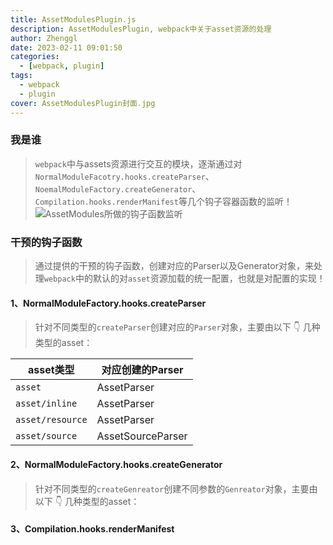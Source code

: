 ```yaml
---
title: AssetModulesPlugin.js
description: AssetModulesPlugin, webpack中关于asset资源的处理
author: Zhenggl
date: 2023-02-11 09:01:50
categories:
  - [webpack, plugin]
tags:
  - webpack
  - plugin
cover: AssetModulesPlugin封面.jpg
---
```


### 我是谁
> `webpack`中与assets资源进行交互的模块，逐渐通过对`NormalModuleFacotry.hooks.createParser`、`NoemalModuleFactory.createGenerator`、`Compilation.hooks.renderManifest`等几个钩子容器函数的监听！
![AssetModules所做的钩子函数监听](AssetModules所做的钩子函数监听.png)

### 干预的钩子函数
> 通过提供的干预的钩子函数，创建对应的Parser以及Generator对象，来处理`webpack`中的默认的对`asset`资源加载的统一配置，也就是对配置的实现！

#### 1、NormalModuleFactory.hooks.createParser
> 针对不同类型的`createParser`创建对应的`Parser`对象，主要由以下 :point_down: 几种类型的asset：

| asset类型 | 对应创建的Parser |
|---|---|
| `asset` | AssetParser |
| `asset/inline` | AssetParser |
| `asset/resource` | AssetParser |
| `asset/source` | AssetSourceParser |


#### 2、NormalModuleFactory.hooks.createGenerator
> 针对不同类型的`createGenreator`创建不同参数的`Genreator`对象，主要由以下 :point_down: 几种类型的asset：


#### 3、Compilation.hooks.renderManifest
